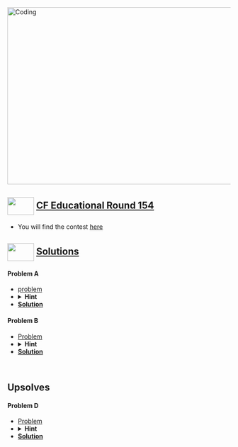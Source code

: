 <img alt="Coding" width="800px" height="400px" src="https://cdn.dribbble.com/users/1959912/screenshots/6463995/competition_dribbble.gif">

## <img src = "https://cdn.dribbble.com/users/2131993/screenshots/4948736/media/421d4ed2f3d23c73d64d20963f61f422.gif" align = "center" width = "60px" height = "40px"> [CF Educational Round 154](#cf-educational-round-154)
- You will find the contest [here](https://codeforces.com/contest/1861)

## <img src = "https://cdn.dribbble.com/users/1138721/screenshots/10809828/media/478d32b2e65c8c3194b7f2154e179231.gif" align = "center" width = "60px" height = "40px"> [ Solutions](#solutions)
#### Problem A
- [problem](https://codeforces.com/contest/1861/problem/A)
- <details> <summary> <b>Hint</b> </summary> You will be given all the digits from 1 to 9. So you can think of any prime number which will be a prime if we swap the digits and it will be surely there in the string.</details>
- [**Solution**](https://github.com/khalid586/Live-and-Virtual-Contests/blob/main/LIve%20Contests/CF%20Edu%20Round%20154/CF%201861A.cpp)

#### Problem B
- [Problem](https://codeforces.com/contest/1861/problem/B)
- <details> <summary><b>Hint</b>  </summary> Think of the positions where 1s match in both string A and B and if you find such a position where both of strings have 0 in the previous index then you got your answer else you won't find any answer. </details>
- [**Solution**](https://github.com/khalid586/Live-and-Virtual-Contests/blob/main/LIve%20Contests/CF%20Edu%20Round%20154/CF%201861B.cpp)

<br>

## Upsolves

#### Problem D
- [Problem](https://codeforces.com/contest/1861/problem/D)
- <details> <summary><b>Hint</b></summary> You can multiply the first half with negative numbers as well. Check which portion should be multiplied with positive numbers and which portions should be multiplied with negative numbers.</details>
- [**Solution**](https://github.com/khalid586/Live-and-Virtual-Contests/blob/main/LIve%20Contests/CF%20Edu%20Round%20154/CF%201861D.cpp)